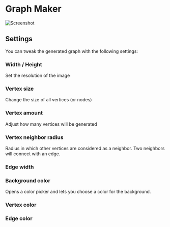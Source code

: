 # Graph Maker
![Screenshot](https://github.com/nicolasraube/graph-maker/blob/master/screenshot.png)
## Settings
You can tweak the generated graph with the following settings:
### Width / Height
Set the resolution of the image

### Vertex size
Change the size of all vertices (or nodes)

### Vertex amount
Adjust how many vertices will be generated

### Vertex neighbor radius
Radius in which other vertices are considered as a neighbor. Two neighbors will connect with an edge.

### Edge width

### Background color
Opens a color picker and lets you choose a color for the background.

### Vertex color

### Edge color
